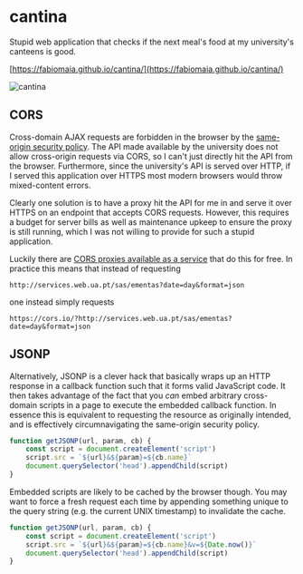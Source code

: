 # cantina

Stupid web application that checks if the next meal's food at my university's canteens is good.

[https://fabiomaia.github.io/cantina/](https://fabiomaia.github.io/cantina/)

![cantina](http://i.imgur.com/nOzZbIq.png)

## CORS

Cross-domain AJAX requests are forbidden in the browser by the [same-origin security policy](https://en.wikipedia.org/wiki/Same-origin_policy). The API made available by the university does not allow cross-origin requests via CORS, so I can't just directly hit the API from the browser. Furthermore, since the university's API is served over HTTP, if I served this application over HTTPS most modern browsers would throw mixed-content errors.

Clearly one solution is to have a proxy hit the API for me in and serve it over HTTPS on an endpoint that accepts CORS requests. However, this requires a budget for server bills as well as maintenance upkeep to ensure the proxy is still running, which I was not willing to provide for such a stupid application.

Luckily there are [CORS proxies available as a service](https://gist.github.com/jimmywarting/ac1be6ea0297c16c477e17f8fbe51347) that do this for free. In practice this means that instead of requesting

```
http://services.web.ua.pt/sas/ementas?date=day&format=json
```

one instead simply requests

```
https://cors.io/?http://services.web.ua.pt/sas/ementas?date=day&format=json
```

## JSONP

Alternatively, JSONP is a clever hack that basically wraps up an HTTP response in a callback function such that it forms valid JavaScript code. It then takes advantage of the fact that you *can* embed arbitrary cross-domain scripts in a page to execute the embedded callback function. In essence this is equivalent to requesting the resource as originally intended, and is effectively circumnavigating the same-origin security policy.

```javascript
function getJSONP(url, param, cb) {
    const script = document.createElement('script')
    script.src = `${url}&${param}=${cb.name}`
    document.querySelector('head').appendChild(script)
}
```

Embedded scripts are likely to be cached by the browser though. You may want to force a fresh request each time by appending something unique to the query string (e.g. the current UNIX timestamp) to invalidate the cache.

```javascript
function getJSONP(url, param, cb) {
    const script = document.createElement('script')
    script.src = `${url}&${param}=${cb.name}&v=${Date.now()}`
    document.querySelector('head').appendChild(script)
}
```
